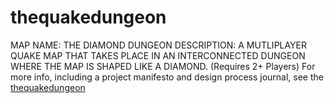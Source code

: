 # thequakedungeon

MAP NAME: THE DIAMOND DUNGEON
DESCRIPTION: A MUTLIPLAYER QUAKE MAP THAT TAKES PLACE IN AN INTERCONNECTED DUNGEON WHERE THE MAP IS SHAPED LIKE A DIAMOND. (Requires 2+ Players)
For more info, including a project manifesto and design process journal, see the [thequakedungeon](Manifesto)
